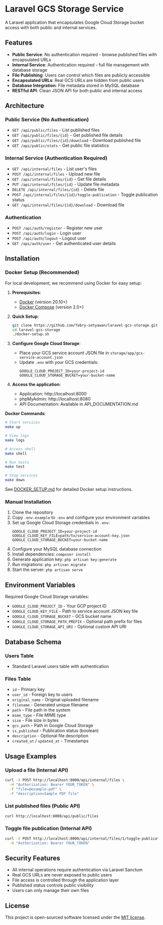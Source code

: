 # Laravel GCS Storage Service

A Laravel application that encapsulates Google Cloud Storage bucket access with both public and internal services.

## Features

- **Public Service**: No authentication required - browse published files with encapsulated URLs
- **Internal Service**: Authentication required - full file management with database storage
- **File Publishing**: Users can control which files are publicly accessible
- **Encapsulated URLs**: Real GCS URLs are hidden from public users
- **Database Integration**: File metadata stored in MySQL database
- **RESTful API**: Clean JSON API for both public and internal access

## Architecture

### Public Service (No Authentication)
- `GET /api/public/files` - List published files
- `GET /api/public/files/{id}` - Get published file details
- `GET /api/public/files/{id}/download` - Download published file
- `GET /api/public/stats` - Get public file statistics

### Internal Service (Authentication Required)
- `GET /api/internal/files` - List user's files
- `POST /api/internal/files` - Upload new file
- `GET /api/internal/files/{id}` - Get file details
- `PUT /api/internal/files/{id}` - Update file metadata
- `DELETE /api/internal/files/{id}` - Delete file
- `POST /api/internal/files/{id}/toggle-publication` - Toggle publication status
- `GET /api/internal/files/{id}/download` - Download file

### Authentication
- `POST /api/auth/register` - Register new user
- `POST /api/auth/login` - Login user
- `POST /api/auth/logout` - Logout user
- `GET /api/auth/user` - Get authenticated user details

## Installation

### Docker Setup (Recommended)

For local development, we recommend using Docker for easy setup:

1. **Prerequisites**:
   - [Docker](https://docs.docker.com/get-docker/) (version 20.10+)
   - [Docker Compose](https://docs.docker.com/compose/install/) (version 2.0+)

2. **Quick Setup**:
   ```bash
   git clone https://github.com/febry-setyawan/laravel-gcs-storage.git
   cd laravel-gcs-storage
   ./docker-setup.sh
   ```

3. **Configure Google Cloud Storage**:
   - Place your GCS service account JSON file in `storage/app/gcs-service-account.json`
   - Update `.env` with your GCS credentials:
     ```env
     GOOGLE_CLOUD_PROJECT_ID=your-project-id
     GOOGLE_CLOUD_STORAGE_BUCKET=your-bucket-name
     ```

4. **Access the application**:
   - Application: http://localhost:8000
   - phpMyAdmin: http://localhost:8080
   - API Documentation: Available in API_DOCUMENTATION.md

**Docker Commands**:
```bash
# Start services
make up

# View logs
make logs

# Access shell
make shell

# Run tests
make test

# Stop services
make down
```

See [DOCKER_SETUP.md](DOCKER_SETUP.md) for detailed Docker setup instructions.

### Manual Installation

1. Clone the repository
2. Copy `.env.example` to `.env` and configure your environment variables
3. Set up Google Cloud Storage credentials in `.env`:
   ```
   GOOGLE_CLOUD_PROJECT_ID=your-project-id
   GOOGLE_CLOUD_KEY_FILE=path/to/service-account-key.json
   GOOGLE_CLOUD_STORAGE_BUCKET=your-bucket-name
   ```
4. Configure your MySQL database connection
5. Install dependencies: `composer install`
6. Generate application key: `php artisan key:generate`
7. Run migrations: `php artisan migrate`
8. Start the server: `php artisan serve`

## Environment Variables

Required Google Cloud Storage variables:
- `GOOGLE_CLOUD_PROJECT_ID` - Your GCP project ID
- `GOOGLE_CLOUD_KEY_FILE` - Path to service account JSON key file
- `GOOGLE_CLOUD_STORAGE_BUCKET` - GCS bucket name
- `GOOGLE_CLOUD_STORAGE_PATH_PREFIX` - Optional path prefix for files
- `GOOGLE_CLOUD_STORAGE_API_URI` - Optional custom API URI

## Database Schema

### Users Table
- Standard Laravel users table with authentication

### Files Table
- `id` - Primary key
- `user_id` - Foreign key to users
- `original_name` - Original uploaded filename
- `filename` - Generated unique filename
- `path` - File path in the system
- `mime_type` - File MIME type
- `size` - File size in bytes
- `gcs_path` - Path in Google Cloud Storage
- `is_published` - Publication status (boolean)
- `description` - Optional file description
- `created_at` / `updated_at` - Timestamps

## Usage Examples

### Upload a file (Internal API)
```bash
curl -X POST http://localhost:8000/api/internal/files \
  -H "Authorization: Bearer YOUR_TOKEN" \
  -F "file=@example.pdf" \
  -F "description=Sample PDF file"
```

### List published files (Public API)
```bash
curl http://localhost:8000/api/public/files
```

### Toggle file publication (Internal API)
```bash
curl -X POST http://localhost:8000/api/internal/files/1/toggle-publication \
  -H "Authorization: Bearer YOUR_TOKEN"
```

## Security Features

- All internal operations require authentication via Laravel Sanctum
- Real GCS URLs are never exposed to public users
- File access is controlled through the application layer
- Published status controls public visibility
- Users can only manage their own files

## License

This project is open-sourced software licensed under the [MIT license](LICENSE).
